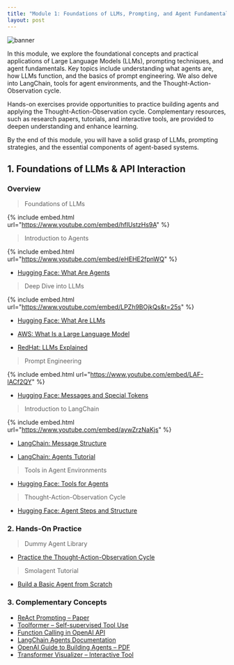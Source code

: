 ```yaml
---
title: "Module 1: Foundations of LLMs, Prompting, and Agent Fundamentals"
layout: post
---
```


![banner](https://github.com/user-attachments/assets/8e3e1b9c-8e6d-444f-a01e-c5ed71dcced0)

In this module, we explore the foundational concepts and practical applications of Large Language Models (LLMs), prompting techniques, and agent fundamentals. Key topics include understanding what agents are, how LLMs function, and the basics of prompt engineering. We also delve into LangChain, tools for agent environments, and the Thought-Action-Observation cycle.

Hands-on exercises provide opportunities to practice building agents and applying the Thought-Action-Observation cycle. Complementary resources, such as research papers, tutorials, and interactive tools, are provided to deepen understanding and enhance learning.

By the end of this module, you will have a solid grasp of LLMs, prompting strategies, and the essential components of agent-based systems.


## 1. Foundations of LLMs & API Interaction

### Overview

> Foundations of LLMs

{% include embed.html url="https://www.youtube.com/embed/hfIUstzHs9A" %}

> Introduction to Agents

{% include embed.html url="https://www.youtube.com/embed/eHEHE2fpnWQ" %}

* [Hugging Face: What Are Agents](https://huggingface.co/learn/agents-course/en/unit1/what-are-agents)

> Deep Dive into LLMs

{% include embed.html url="https://www.youtube.com/embed/LPZh9BOjkQs&t=25s" %}

* [Hugging Face: What Are LLMs](https://huggingface.co/learn/agents-course/en/unit1/what-are-llms)

* [AWS: What Is a Large Language Model](https://aws.amazon.com/what-is/large-language-model/)

* [RedHat: LLMs Explained](https://www.redhat.com/en/topics/ai/what-are-large-language-models)

> Prompt Engineering

{% include embed.html url="https://www.youtube.com/embed/LAF-lACf2QY" %}

* [Hugging Face: Messages and Special Tokens](https://huggingface.co/learn/agents-course/unit1/messages-and-special-tokens)

> Introduction to LangChain

{% include embed.html url="https://www.youtube.com/embed/aywZrzNaKjs" %}

* [LangChain: Message Structure](https://python.langchain.com/docs/concepts/messages/)

* [LangChain: Agents Tutorial](https://python.langchain.com/docs/tutorials/agents/)

> Tools in Agent Environments

* [Hugging Face: Tools for Agents](https://huggingface.co/learn/agents-course/unit1/tools)

> Thought-Action-Observation Cycle

* [Hugging Face: Agent Steps and Structure](https://huggingface.co/learn/agents-course/unit1/agent-steps-and-structure)

### 2. Hands-On Practice

> Dummy Agent Library

* [Practice the Thought-Action-Observation Cycle](https://huggingface.co/learn/agents-course/unit1/dummy-agent-library)

>Smolagent Tutorial  

* [Build a Basic Agent from Scratch](https://huggingface.co/learn/agents-course/unit1/tutorial)

### 3. Complementary Concepts

* [ReAct Prompting – Paper](https://arxiv.org/abs/2210.03629)
* [Toolformer – Self-supervised Tool Use](https://arxiv.org/abs/2302.04761)
* [Function Calling in OpenAI API](https://platform.openai.com/docs/guides/function-calling)
* [LangChain Agents Documentation](https://python.langchain.com/docs/modules/agents/)
* [OpenAI Guide to Building Agents – PDF](https://cdn.openai.com/business-guides-and-resources/a-practical-guide-to-building-agents.pdf)
* [Transformer Visualizer – Interactive Tool](https://poloclub.github.io/transformer-explainer/)
